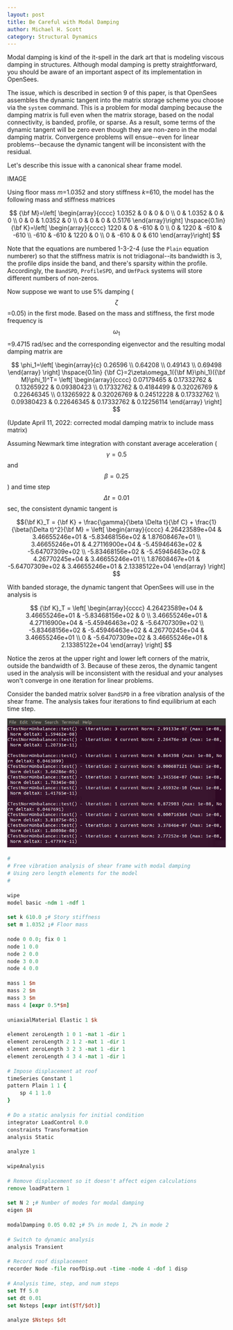 ```yaml
---
layout: post
title: Be Careful with Modal Damping
author: Michael H. Scott
category: Structural Dynamics
---
```


Modal damping is kind of the it-spell in the dark art that is modeling 
viscous damping in structures. Although modal damping is pretty 
straightforward, you should be aware of an important aspect of its 
implementation in OpenSees.

The issue, which is described in section 9 of this paper, is that 
OpenSees assembles the dynamic tangent into the matrix storage scheme 
you choose via the `system` command. This is a problem for modal damping 
because the damping matrix is full even when the matrix storage, based 
on the nodal connectivity, is banded, profile, or sparse. As a result, 
some terms of the dynamic tangent will be zero even though they are 
non-zero in the modal damping matrix. Convergence problems will 
ensue--even for linear problems--because the dynamic tangent will be 
inconsistent with the residual.

Let's describe this issue with a canonical shear frame model.

IMAGE

Using floor mass *m*=1.0352 and story stiffness *k*=610, the 
model has the following mass and stiffness matrices

$$
{\bf M}=\left[ \begin{array}{cccc} 
1.0352 & 0 & 0 & 0 \\ 
0 & 1.0352 & 0 &  0 \\ 
0 & 0 & 1.0352 & 0 \\ 
0 & 0 & 0 & 0.5176 
\end{array}\right] 
\hspace{0.1in} 
{\bf K}=\left[ \begin{array}{cccc} 
1220 & 0 & -610 & 0 \\ 
0 & 1220 & -610 & -610 \\ 
-610 & -610 & 1220 & 0 \\ 
0 & -610 & 0 & 610 
\end{array}\right]
$$

Note that the equations are numbered 1-3-2-4 (use the `Plain` equation 
numberer) so that the stiffness matrix is not tridiagonal--its bandwidth 
is 3, the profile dips inside the band, and there's sparsity within the 
profile. Accordingly, the `BandSPD`, `ProfileSPD`, and `UmfPack` systems 
will store different numbers of non-zeros.

Now suppose we want to use 5% damping ($$\zeta$$=0.05) in the first 
mode. Based on the mass and stiffness, the first mode frequency is 
$$\omega_1$$=9.4715 rad/sec and the corresponding eigenvector and 
the resulting modal damping matrix are

$$
\phi_1=\left[ \begin{array}{c}
0.26596 \\ 0.64208 \\ 0.49143 \\  0.69498
\end{array} \right]
\hspace{0.1in}
{\bf C}=2\zeta\omega_1({\bf M}\phi_1)({\bf M}\phi_1)^T=
\left[ \begin{array}{cccc}
0.07179465 & 0.17332762 & 0.13265922 & 0.09380423 \\
0.17332762 & 0.4184499 & 0.32026769 & 0.22646345 \\
0.13265922 & 0.32026769 & 0.24512228 & 0.17332762 \\
0.09380423 & 0.22646345 & 0.17332762 & 0.12256114
\end{array} \right]
$$

(Update April 11, 2022: corrected modal damping matrix to include mass matrix)

Assuming Newmark time integration with constant average acceleration ($$\gamma=0.5$$ and $$\beta=0.25$$) and time step $$\Delta t=0.01$$ sec, the consistent dynamic tangent is

$${\bf K}_T = {\bf K} + \frac{\gamma}{\beta \Delta t}{\bf C} + \frac{1}{\beta(\Delta t)^2}{\bf M} =
\left[ \begin{array}{cccc}
4.26423589e+04 & 3.46655246e+01 & -5.83468156e+02 & 1.87608467e+01 \\
3.46655246e+01 & 4.27116900e+04 & -5.45946463e+02 & -5.64707309e+02 \\
-5.83468156e+02 & -5.45946463e+02 & 4.26770245e+04 & 3.46655246e+01 \\
1.87608467e+01 & -5.64707309e+02 & 3.46655246e+01 & 2.13385122e+04
\end{array} \right]
$$

With banded storage, the dynamic tangent that OpenSees will use in the analysis is

$$
{\bf K}_T =
\left[ \begin{array}{cccc}
4.26423589e+04 & 3.46655246e+01 & -5.83468156e+02 & 0 \\
3.46655246e+01 & 4.27116900e+04 & -5.45946463e+02 & -5.64707309e+02 \\
-5.83468156e+02 & -5.45946463e+02 & 4.26770245e+04 & 3.46655246e+01 \\  0 &
-5.64707309e+02 & 3.46655246e+01 & 2.13385122e+04
\end{array} \right]
$$

Notice the zeros at the upper right and lower left corners of the matrix, outside the bandwidth of 3. Because of these zeros, the dynamic tangent used in the analysis will be inconsistent with the residual and your analyses won't converge in one iteration for linear problems.

Consider the banded matrix solver `BandSPD` in a free vibration analysis of the shear frame. The analysis takes four iterations to find equilibrium at each time step.

![Modal damping example with BandSPD solver](/assets/images/BandSPD.png)

```tcl
#
# Free vibration analysis of shear frame with modal damping
# Using zero length elements for the model
#

wipe
model basic -ndm 1 -ndf 1

set k 610.0 ;# Story stiffness
set m 1.0352 ;# Floor mass

node 0 0.0; fix 0 1
node 1 0.0
node 2 0.0
node 3 0.0
node 4 0.0

mass 1 $m
mass 2 $m
mass 3 $m
mass 4 [expr 0.5*$m]

uniaxialMaterial Elastic 1 $k

element zeroLength 1 0 1 -mat 1 -dir 1
element zeroLength 2 1 2 -mat 1 -dir 1
element zeroLength 3 2 3 -mat 1 -dir 1
element zeroLength 4 3 4 -mat 1 -dir 1

# Impose displacement at roof
timeSeries Constant 1
pattern Plain 1 1 {
    sp 4 1 1.0
}

# Do a static analysis for initial condition
integrator LoadControl 0.0
constraints Transformation
analysis Static

analyze 1

wipeAnalysis

# Remove displacement so it doesn't affect eigen calculations
remove loadPattern 1

set N 2 ;# Number of modes for modal damping
eigen $N

modalDamping 0.05 0.02 ;# 5% in mode 1, 2% in mode 2

# Switch to dynamic analysis
analysis Transient

# Record roof displacement
recorder Node -file roofDisp.out -time -node 4 -dof 1 disp

# Analysis time, step, and num steps
set Tf 5.0
set dt 0.01
set Nsteps [expr int($Tf/$dt)]

analyze $Nsteps $dt
```
